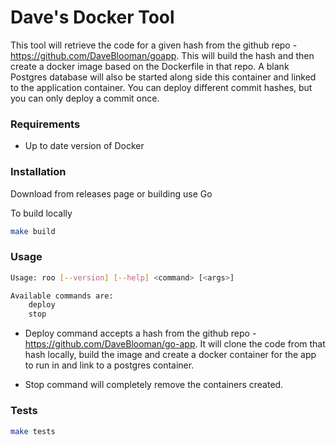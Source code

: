 # Dave's Docker Tool

This tool will retrieve the code for a given hash from the github repo - https://github.com/DaveBlooman/goapp.  This will build the hash and then create a docker image based on the Dockerfile in that repo.  A blank Postgres database will also be started along side this container and linked to the application container.  You can deploy different commit hashes, but you can only deploy a commit once.

### Requirements
  - Up to date version of Docker

### Installation

Download from releases page or building use Go

To build locally
```sh
make build
```

### Usage

```sh
Usage: roo [--version] [--help] <command> [<args>]

Available commands are:
    deploy
    stop
```

 - Deploy command accepts a hash from the github repo - https://github.com/DaveBlooman/go-app.  It will clone the code from that hash locally, build the image and create a docker container for the app to run in and link to a postgres container.

 - Stop command will completely remove the containers created.

### Tests

```sh
make tests
```
